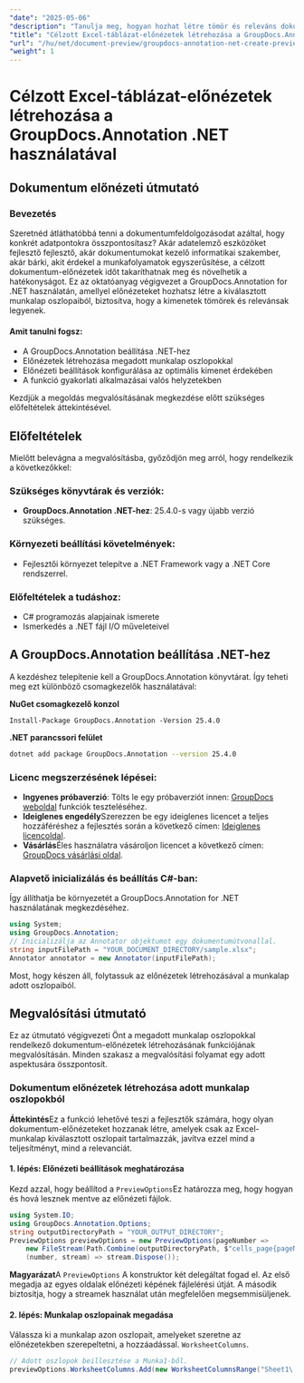 ```yaml
---
"date": "2025-05-06"
"description": "Tanulja meg, hogyan hozhat létre tömör és releváns dokumentum-előnézeteket adott munkalap oszlopokból a GroupDocs.Annotation for .NET segítségével. Tökéletes az adatelemzési és IT-menedzsment munkafolyamatainak egyszerűsítéséhez."
"title": "Célzott Excel-táblázat-előnézetek létrehozása a GroupDocs.Annotation .NET használatával"
"url": "/hu/net/document-preview/groupdocs-annotation-net-create-previews-worksheet-columns/"
"weight": 1
---
```


# Célzott Excel-táblázat-előnézetek létrehozása a GroupDocs.Annotation .NET használatával
## Dokumentum előnézeti útmutató
### Bevezetés
Szeretnéd átláthatóbbá tenni a dokumentumfeldolgozásodat azáltal, hogy konkrét adatpontokra összpontosítasz? Akár adatelemző eszközöket fejlesztő fejlesztő, akár dokumentumokat kezelő informatikai szakember, akár bárki, akit érdekel a munkafolyamatok egyszerűsítése, a célzott dokumentum-előnézetek időt takaríthatnak meg és növelhetik a hatékonyságot. Ez az oktatóanyag végigvezet a GroupDocs.Annotation for .NET használatán, amellyel előnézeteket hozhatsz létre a kiválasztott munkalap oszlopaiból, biztosítva, hogy a kimenetek tömörek és relevánsak legyenek.

#### Amit tanulni fogsz:
- A GroupDocs.Annotation beállítása .NET-hez
- Előnézetek létrehozása megadott munkalap oszlopokkal
- Előnézeti beállítások konfigurálása az optimális kimenet érdekében
- A funkció gyakorlati alkalmazásai valós helyzetekben

Kezdjük a megoldás megvalósításának megkezdése előtt szükséges előfeltételek áttekintésével.
## Előfeltételek
Mielőtt belevágna a megvalósításba, győződjön meg arról, hogy rendelkezik a következőkkel:

### Szükséges könyvtárak és verziók:
- **GroupDocs.Annotation .NET-hez**: 25.4.0-s vagy újabb verzió szükséges.

### Környezeti beállítási követelmények:
- Fejlesztői környezet telepítve a .NET Framework vagy a .NET Core rendszerrel.

### Előfeltételek a tudáshoz:
- C# programozás alapjainak ismerete
- Ismerkedés a .NET fájl I/O műveleteivel
## A GroupDocs.Annotation beállítása .NET-hez
A kezdéshez telepítenie kell a GroupDocs.Annotation könyvtárat. Így teheti meg ezt különböző csomagkezelők használatával:

**NuGet csomagkezelő konzol**
```plaintext
Install-Package GroupDocs.Annotation -Version 25.4.0
```

**\.NET parancssori felület**
```bash
dotnet add package GroupDocs.Annotation --version 25.4.0
```

### Licenc megszerzésének lépései:
- **Ingyenes próbaverzió**: Tölts le egy próbaverziót innen: [GroupDocs weboldal](https://releases.groupdocs.com/annotation/net/) funkciók teszteléséhez.
- **Ideiglenes engedély**Szerezzen be egy ideiglenes licencet a teljes hozzáféréshez a fejlesztés során a következő címen: [Ideiglenes licencoldal](https://purchase.groupdocs.com/temporary-license/).
- **Vásárlás**Éles használatra vásároljon licencet a következő címen: [GroupDocs vásárlási oldal](https://purchase.groupdocs.com/buy).
### Alapvető inicializálás és beállítás C#-ban:
Így állíthatja be környezetét a GroupDocs.Annotation for .NET használatának megkezdéséhez.
```csharp
using System;
using GroupDocs.Annotation;
// Inicializálja az Annotator objektumot egy dokumentumútvonallal.
string inputFilePath = "YOUR_DOCUMENT_DIRECTORY/sample.xlsx";
Annotator annotator = new Annotator(inputFilePath);
```
Most, hogy készen áll, folytassuk az előnézetek létrehozásával a munkalap adott oszlopaiból.
## Megvalósítási útmutató
Ez az útmutató végigvezeti Önt a megadott munkalap oszlopokkal rendelkező dokumentum-előnézetek létrehozásának funkciójának megvalósításán. Minden szakasz a megvalósítási folyamat egy adott aspektusára összpontosít.
### Dokumentum előnézetek létrehozása adott munkalap oszlopokból
**Áttekintés**Ez a funkció lehetővé teszi a fejlesztők számára, hogy olyan dokumentum-előnézeteket hozzanak létre, amelyek csak az Excel-munkalap kiválasztott oszlopait tartalmazzák, javítva ezzel mind a teljesítményt, mind a relevanciát.
#### 1. lépés: Előnézeti beállítások meghatározása
Kezd azzal, hogy beállítod a `PreviewOptions`Ez határozza meg, hogy hogyan és hová lesznek mentve az előnézeti fájlok.
```csharp
using System.IO;
using GroupDocs.Annotation.Options;
string outputDirectoryPath = "YOUR_OUTPUT_DIRECTORY";
PreviewOptions previewOptions = new PreviewOptions(pageNumber => 
    new FileStream(Path.Combine(outputDirectoryPath, $"cells_page{pageNumber}.png"), FileMode.Create),
    (number, stream) => stream.Dispose());
```
**Magyarázat**A `PreviewOptions` A konstruktor két delegáltat fogad el. Az első megadja az egyes oldalak előnézeti képének fájlelérési útját. A második biztosítja, hogy a streamek használat után megfelelően megsemmisüljenek.
#### 2. lépés: Munkalap oszlopainak megadása
Válassza ki a munkalap azon oszlopait, amelyeket szeretne az előnézetekben szerepeltetni, a hozzáadással. `WorksheetColumns`.
```csharp
// Adott oszlopok beillesztése a Munka1-ből.
previewOptions.WorksheetColumns.Add(new WorksheetColumnsRange("Sheet1\